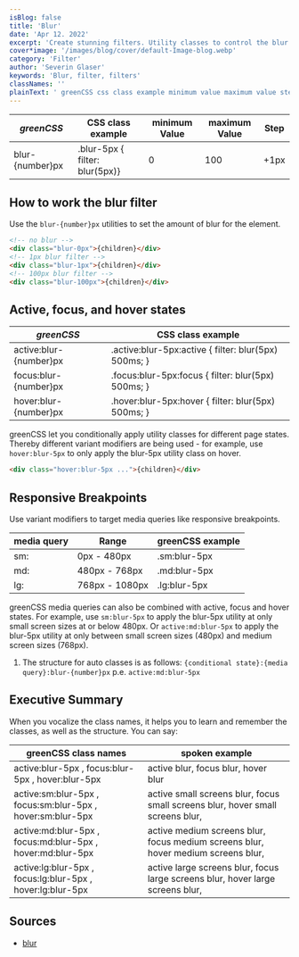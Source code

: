 ```yaml
---
isBlog: false
title: 'Blur'
date: 'Apr 12. 2022'
excerpt: 'Create stunning filters. Utility classes to control the blur.'
cover*image: '/images/blog/cover/default-Image-blog.webp'
category: 'Filter'
author: 'Severin Glaser'
keywords: 'Blur, filter, filters'
classNames: ''
plainText: ' greenCSS css class example minimum value maximum value step blur number px blur-5px filter: blur 5px 0 100 +1px how to work the blur filter use the `blur number px` utilities to set the amount of blur for the element  active focus and hover states greenCSS css class example active:blur number px active :blur-5px:active filter: blur 5px 500ms; focus:blur number px focus :blur-5px:focus filter: blur 5px 500ms; hover:blur number px hover :blur-5px:hover filter: blur 5px 500ms; greenCSS let you conditionally apply utility classes for different page states thereby different variant modifiers are being used for example use `hover:blur-5px` to only apply the blur-5px utility class on hover  responsive breakpoints use variant modifiers to target media queries like responsive breakpoints media query range greenCSS example sm: 0px 480px sm:blur-5px md: 480px 768px md:blur-5px lg: 768px 1080px lg:blur-5px greenCSS media queries can also be combined with active focus and hover states for example use `sm:blur-5px` to apply the blur-5px utility at only small screen sizes at or below 480px or `active:md:blur-5px` to apply the blur-5px utility at only between small screen sizes 480px and medium screen sizes 768px 1 the structure for auto classes is as follows: ` conditional state : media query :blur-5px` p e `active:md:blur-5px` executive summary when you vocalize the class names it helps you to learn and remember the classes as well as the structure you can say: greenCSS class names spoken example active:blur-5px focus:blur-5px hover:blur-5px active blur focus blur hover blur active:sm:blur-5px focus:sm:blur-5px hover:sm:blur-5px active small screens blur focus small screens blur hover small screens blur active:md:blur-5px focus:md:blur-5px hover:md:blur-5px active medium screens blur focus medium screens blur hover medium screens blur active:lg:blur-5px focus:lg:blur-5px hover:lg:blur-5px active large screens blur focus large screens blur hover large screens blur sources blur https: developer mozilla org en-us docs web css filter-function blur '
---
```


| _greenCSS_      | CSS class example              | minimum Value | maximum Value | Step |
| --------------- | ------------------------------ | ------------- | ------------- | ---- |
| blur-{number}px | .blur-5px { filter: blur(5px)} | 0             | 100           | +1px |

## How to work the blur filter

Use the `blur-{number}px` utilities to set the amount of blur for the element.

```html
<!-- no blur -->
<div class="blur-0px">{children}</div>
<!-- 1px blur filter -->
<div class="blur-1px">{children}</div>
<!-- 100px blur filter -->
<div class="blur-100px">{children}</div>
```

## Active, focus, and hover states

| _greenCSS_             | CSS class example                                     |
| ---------------------- | ----------------------------------------------------- |
| active:blur-{number}px | .active\:blur-5px:active { filter: blur(5px) 500ms; } |
| focus:blur-{number}px  | .focus\:blur-5px:focus { filter: blur(5px) 500ms; }   |
| hover:blur-{number}px  | .hover\:blur-5px:hover { filter: blur(5px) 500ms; }   |

greenCSS let you conditionally apply utility classes for different page states. Thereby different variant modifiers are being used - for example, use `hover:blur-5px` to only apply the blur-5px utility class on hover.

```html
<div class="hover:blur-5px ...">{children}</div>
```

## Responsive Breakpoints

Use variant modifiers to target media queries like responsive breakpoints.

| media query | Range          | greenCSS example |
| ----------- | -------------- | ---------------- |
| sm:         | 0px - 480px    | .sm:blur-5px     |
| md:         | 480px - 768px  | .md:blur-5px     |
| lg:         | 768px - 1080px | .lg:blur-5px     |

greenCSS media queries can also be combined with active, focus and hover states. For example, use `sm:blur-5px` to apply the blur-5px utility at only small screen sizes at or below 480px. Or `active:md:blur-5px` to apply the blur-5px utility at only between small screen sizes (480px) and medium screen sizes (768px).

1. The structure for auto classes is as follows: `{conditional state}:{media query}:blur-{number}px` p.e. `active:md:blur-5px`

## Executive Summary

When you vocalize the class names, it helps you to learn and remember the classes, as well as the structure. You can say:

| greenCSS class names                                       | spoken example                                                                    |
| ---------------------------------------------------------- | --------------------------------------------------------------------------------- |
| active:blur-5px , focus:blur-5px , hover:blur-5px          | active blur, focus blur, hover blur                                               |
| active:sm:blur-5px , focus:sm:blur-5px , hover:sm:blur-5px | active small screens blur, focus small screens blur, hover small screens blur,    |
| active:md:blur-5px , focus:md:blur-5px , hover:md:blur-5px | active medium screens blur, focus medium screens blur, hover medium screens blur, |
| active:lg:blur-5px , focus:lg:blur-5px , hover:lg:blur-5px | active large screens blur, focus large screens blur, hover large screens blur,    |

## Sources

- [blur](https://developer.mozilla.org/en-US/docs/Web/CSS/filter-function/blur)
